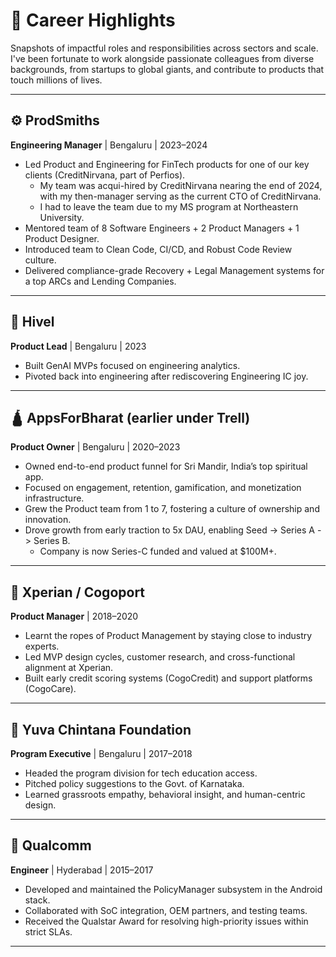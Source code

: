 # 🧭 Career Highlights

Snapshots of impactful roles and responsibilities across sectors and scale.
I've been fortunate to work alongside passionate colleagues from diverse backgrounds, from startups to global giants,
and contribute to products that touch millions of lives.

---

## ⚙️ ProdSmiths

**Engineering Manager** | Bengaluru | 2023–2024

- Led Product and Engineering for FinTech products for one of our key clients (CreditNirvana, part of Perfios).
    - My team was acqui-hired by CreditNirvana nearing the end of 2024, with my then-manager serving as the current CTO
      of CreditNirvana.
    - I had to leave the team due to my MS program at Northeastern University.
- Mentored team of 8 Software Engineers + 2 Product Managers + 1 Product Designer.
- Introduced team to Clean Code, CI/CD, and Robust Code Review culture.
- Delivered compliance-grade Recovery + Legal Management systems for a top ARCs and Lending Companies.

---

## 🧠 Hivel

**Product Lead** | Bengaluru | 2023

- Built GenAI MVPs focused on engineering analytics.
- Pivoted back into engineering after rediscovering Engineering IC joy.

---

## 🛕 AppsForBharat (earlier under Trell)

**Product Owner** | Bengaluru | 2020–2023

- Owned end-to-end product funnel for Sri Mandir, India’s top spiritual app.
- Focused on engagement, retention, gamification, and monetization infrastructure.
- Grew the Product team from 1 to 7, fostering a culture of ownership and innovation.
- Drove growth from early traction to 5x DAU, enabling Seed → Series A -> Series B.
    - Company is now Series-C funded and valued at $100M+.

---

## 🚢 Xperian / Cogoport

**Product Manager** | 2018–2020

- Learnt the ropes of Product Management by staying close to industry experts.
- Led MVP design cycles, customer research, and cross-functional alignment at Xperian.
- Built early credit scoring systems (CogoCredit) and support platforms (CogoCare).

---

## 🧪 Yuva Chintana Foundation

**Program Executive** | Bengaluru | 2017–2018

- Headed the program division for tech education access.
- Pitched policy suggestions to the Govt. of Karnataka.
- Learned grassroots empathy, behavioral insight, and human-centric design.

---

## 🏢 Qualcomm

**Engineer** | Hyderabad | 2015–2017

- Developed and maintained the PolicyManager subsystem in the Android stack.
- Collaborated with SoC integration, OEM partners, and testing teams.
- Received the Qualstar Award for resolving high-priority issues within strict SLAs.

---
